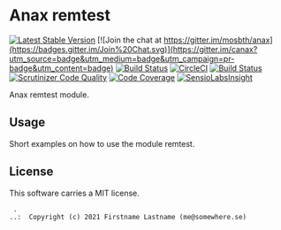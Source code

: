 Anax remtest
==================================

[![Latest Stable Version](https://poser.pugx.org/anax/remtest/v/stable)](https://packagist.org/packages/anax/remtest)
[![Join the chat at https://gitter.im/mosbth/anax](https://badges.gitter.im/Join%20Chat.svg)](https://gitter.im/canax?utm_source=badge&utm_medium=badge&utm_campaign=pr-badge&utm_content=badge)
[![Build Status](https://travis-ci.org/canax/remtest.svg?branch=master)](https://travis-ci.org/canax/remtest)
[![CircleCI](https://circleci.com/gh/canax/remtest.svg?style=svg)](https://circleci.com/gh/canax/remtest)
[![Build Status](https://scrutinizer-ci.com/g/canax/remtest/badges/build.png?b=master)](https://scrutinizer-ci.com/g/canax/remtest/build-status/master)
[![Scrutinizer Code Quality](https://scrutinizer-ci.com/g/canax/remtest/badges/quality-score.png?b=master)](https://scrutinizer-ci.com/g/canax/remtest/?branch=master)
[![Code Coverage](https://scrutinizer-ci.com/g/canax/remtest/badges/coverage.png?b=master)](https://scrutinizer-ci.com/g/canax/remtest/?branch=master)
[![SensioLabsInsight](https://insight.sensiolabs.com/projects/d831fd4c-b7c6-4ff0-9a83-102440af8929/mini.png)](https://insight.sensiolabs.com/projects/d831fd4c-b7c6-4ff0-9a83-102440af8929)

Anax remtest module.



Usage
------------------

Short examples on how to use the module remtest.



License
------------------

This software carries a MIT license.



```
 .  
..:  Copyright (c) 2021 Firstname Lastname (me@somewhere.se)
```
